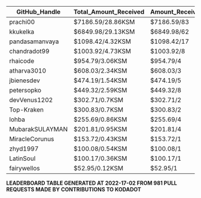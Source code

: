 ﻿| GitHub_Handle   | Total_Amount_Received | Amount_Received_to_Merged_PRs | Num_Of_Open_PRs | Merged_PRs | Closed_PRs | Lines_Added_to_Lines_Removed | Total_Commits_Merged | Last_Transaction_Link                                                                                                              |
|-----------------|-----------------------|-------------------------------|-----------------|------------|------------|------------------------------|----------------------|------------------------------------------------------------------------------------------------------------------------------------|
| prachi00        | $7186.59/28.86KSM     | $7186.59/83                   | 91              | 83         | 8          | 2589/3159                    | 242                  | [Link to last transaction](https://kusama.subscan.io/extrinsic/0xe5563f87a9338ac3d4b9cb89bd7d678a877049e8738a08250e0ce59fd7548b32) |
| kkukelka        | $6849.98/29.13KSM     | $6849.98/62                   | 64              | 62         | 2          | 3793/2262                    | 248                  | [Link to last transaction](https://kusama.subscan.io/extrinsic/0x8be040272b307e806d807ef64f3f1120c3df0326339bcbb97d30d274e3460939) |
| pandasamanvaya  | $1098.42/4.32KSM      | $1098.42/17                   | 18              | 17         | 1          | 1560/455                     | 66                   | [Link to last transaction](https://kusama.subscan.io/extrinsic/0xa2b431d8f528ad863174d5378f89fd90016c872a227f06b4d1714c652c3a18d9) |
| chandradot99    | $1003.92/4.73KSM      | $1003.92/8                    | 8               | 8          | 0          | 787/61                       | 25                   | [Link to last transaction](https://kusama.subscan.io/extrinsic/0xc97b799d5527e492f09c709677c90a55e3f824f78c36202b280404a12e39d6cd) |
| rhaicode        | $954.79/3.06KSM       | $954.79/4                     | 7               | 4          | 3          | 1001/667                     | 23                   | [Link to last transaction](https://kusama.subscan.io/extrinsic/0xdf0621c718394966b2bf3df5dcf74b988c62e9aa01e13a1ea3014e1ad9b92889) |
| atharva3010     | $608.03/2.34KSM       | $608.03/3                     | 4               | 3          | 1          | 50/87                        | 7                    | [Link to last transaction](https://kusama.subscan.io/extrinsic/0x3642ecc104efef83d1cf81d87110cd3c31fe35d0ba72ce9bed13dc2c01a70cfc) |
| jbienesdev      | $474.19/1.54KSM       | $474.19/5                     | 5               | 5          | 0          | 409/49                       | 9                    | [Link to last transaction](https://kusama.subscan.io/extrinsic/0x0563971bd8839e5e25dc53572e17b8367dda373f2441d3e04613c74099d3751e) |
| petersopko      | $449.32/2.59KSM       | $449.32/8                     | 9               | 8          | 1          | 193/85                       | 32                   | [Link to last transaction](https://kusama.subscan.io/extrinsic/0xd69260012a8a19892d56c0a8d86cff0cf1c603a89ac9237099182d55e354368f) |
| devVenus1202    | $302.71/0.7KSM        | $302.71/2                     | 3               | 2          | 1          | 305/28                       | 24                   | [Link to last transaction](https://kusama.subscan.io/extrinsic/0xd2cb95fd62f98cde83f1ce47dab3fa7636b111116a193f6185d26b7c376f7f4f) |
| Top-Kraken      | $300.83/0.7KSM        | $300.83/2                     | 4               | 2          | 2          | 579/4                        | 17                   | [Link to last transaction](https://kusama.subscan.io/extrinsic/0xe4e984cf692f06a76319756e0e6a9589c0bfaa8420868e42118991d60650e19b) |
| lohba           | $255.69/0.86KSM       | $255.69/4                     | 4               | 4          | 0          | 51/17                        | 21                   | [Link to last transaction](https://kusama.subscan.io/extrinsic/0x00915c8de0bdc4a8b91dab001bf9b3c538e397d80139e88fdebd1f177c6eaae0) |
| MubarakSULAYMAN | $201.81/0.95KSM       | $201.81/4                     | 5               | 4          | 1          | 61/11                        | 22                   | [Link to last transaction](https://kusama.subscan.io/extrinsic/0x0162abe9a26b4733f9d4dbc306d137f1ece23a8ab361a550c019159efae225cb) |
| MiracleCorunus  | $153.72/0.43KSM       | $153.72/1                     | 5               | 1          | 4          | 315/131                      | 3                    | [Link to last transaction](https://kusama.subscan.io/extrinsic/10176854-4)                                                         |
| zhyd1997        | $100.08/0.54KSM       | $100.08/1                     | 1               | 1          | 0          | 26/18                        | 3                    | [Link to last transaction](https://kusama.subscan.io/extrinsic/0xeb3f0efb42bea11c033357ecca2fb0f75be8c1baa97d0ccc870a533b4d505d33) |
| LatinSoul       | $100.17/0.36KSM       | $100.17/1                     | 3               | 1          | 2          | 32/32                        | 3                    | [Link to last transaction](https://kusama.subscan.io/extrinsic/0x14101d25cb4ddc73159dfadabba18c6e3f98fa369dfce47cefde7699d964a538) |
| fairywellos     | $52.95/0.12KSM        | $52.95/1                      | 2               | 1          | 1          | 22/3                         | 6                    | [Link to last transaction](https://kusama.subscan.io/extrinsic/0x9b8c61de44f59da4d0ba0ffda3b732470435bc9042604fe3c2f04a3df2585542) |
 **LEADERBOARD TABLE GENERATED AT 2022-17-02 FROM 981 PULL REQUESTS MADE BY CONTRIBUTIONS TO KODADOT**
